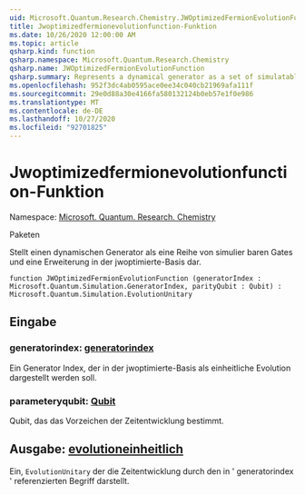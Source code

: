 ```yaml
---
uid: Microsoft.Quantum.Research.Chemistry.JWOptimizedFermionEvolutionFunction
title: Jwoptimizedfermionevolutionfunction-Funktion
ms.date: 10/26/2020 12:00:00 AM
ms.topic: article
qsharp.kind: function
qsharp.namespace: Microsoft.Quantum.Research.Chemistry
qsharp.name: JWOptimizedFermionEvolutionFunction
qsharp.summary: Represents a dynamical generator as a set of simulatable gates and an expansion in the JWOptimized basis.
ms.openlocfilehash: 952f3dc4ab0595ace0ee34c040cb21969afa111f
ms.sourcegitcommit: 29e0d88a30e4166fa580132124b0eb57e1f0e986
ms.translationtype: MT
ms.contentlocale: de-DE
ms.lasthandoff: 10/27/2020
ms.locfileid: "92701825"
---
```

# <a name="jwoptimizedfermionevolutionfunction-function"></a>Jwoptimizedfermionevolutionfunction-Funktion

Namespace: [Microsoft. Quantum. Research. Chemistry](xref:Microsoft.Quantum.Research.Chemistry)

Paketen [](https://nuget.org/packages/)


Stellt einen dynamischen Generator als eine Reihe von simulier baren Gates und eine Erweiterung in der jwoptimierte-Basis dar.

```qsharp
function JWOptimizedFermionEvolutionFunction (generatorIndex : Microsoft.Quantum.Simulation.GeneratorIndex, parityQubit : Qubit) : Microsoft.Quantum.Simulation.EvolutionUnitary
```


## <a name="input"></a>Eingabe

### <a name="generatorindex--generatorindex"></a>generatorindex: [generatorindex](xref:Microsoft.Quantum.Simulation.GeneratorIndex)

Ein Generator Index, der in der jwoptimierte-Basis als einheitliche Evolution dargestellt werden soll.


### <a name="parityqubit--qubit"></a>parameteryqubit: [Qubit](xref:microsoft.quantum.lang-ref.qubit)

Qubit, das das Vorzeichen der Zeitentwicklung bestimmt.



## <a name="output--evolutionunitary"></a>Ausgabe: [evolutioneinheitlich](xref:Microsoft.Quantum.Simulation.EvolutionUnitary)

Ein, `EvolutionUnitary` der die Zeitentwicklung durch den in ' generatorindex ' referenzierten Begriff darstellt.